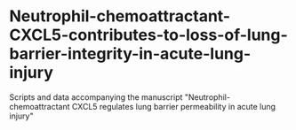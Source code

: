 # Neutrophil-chemoattractant-CXCL5-contributes-to-loss-of-lung-barrier-integrity-in-acute-lung-injury
Scripts and data accompanying the manuscript "Neutrophil-chemoattractant CXCL5 regulates lung barrier permeability in acute lung injury"
